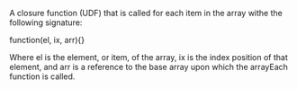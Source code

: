 A closure function (UDF) that is called for each item in the array withe the following signature: 

function(el, ix, arr){}

Where el is the element, or item, of the array, ix is the index position of that element, and arr is a reference to the base array upon which the arrayEach function is called.
